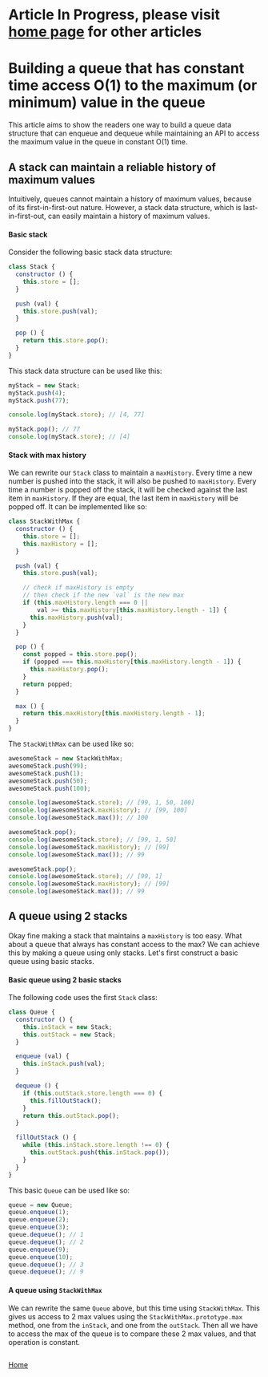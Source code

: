 # Article In Progress, please visit [home page][home] for other articles

# Building a queue that has constant time access O(1) to the maximum (or minimum) value in the queue

This article aims to show the readers one way to build a queue data structure that can enqueue and dequeue while maintaining an API to access the maximum value in the queue in constant O(1) time.

## A stack can maintain a reliable history of maximum values

Intuitively, queues cannot maintain a history of maximum values, because of its first-in-first-out nature. However, a stack data structure, which is last-in-first-out, can easily maintain a history of maximum values.

#### Basic stack

Consider the following basic stack data structure:

```javascript
class Stack {
  constructor () {
    this.store = [];
  }

  push (val) {
    this.store.push(val);
  }

  pop () {
    return this.store.pop();
  }
}
```

This stack data structure can be used like this:

```javascript
myStack = new Stack;
myStack.push(4);
myStack.push(77);

console.log(myStack.store); // [4, 77]

myStack.pop(); // 77
console.log(myStack.store); // [4]
```

#### Stack with max history

We can rewrite our `Stack` class to maintain a `maxHistory`. Every time a new number is pushed into the stack, it will also be pushed to `maxHistory`. Every time a number is popped off the stack, it will be checked against the last item in `maxHistory`. If they are equal, the last item in `maxHistory` will be popped off. It can be implemented like so:

```javascript
class StackWithMax {
  constructor () {
    this.store = [];
    this.maxHistory = [];
  }

  push (val) {
    this.store.push(val);

    // check if maxHistory is empty
    // then check if the new `val` is the new max
    if (this.maxHistory.length === 0 ||
        val >= this.maxHistory[this.maxHistory.length - 1]) {
      this.maxHistory.push(val);
    }
  }

  pop () {
    const popped = this.store.pop();
    if (popped === this.maxHistory[this.maxHistory.length - 1]) {
      this.maxHistory.pop();
    }
    return popped;
  }

  max () {
    return this.maxHistory[this.maxHistory.length - 1];
  }
}
```

The `StackWithMax` can be used like so:

```javascript
awesomeStack = new StackWithMax;
awesomeStack.push(99);
awesomeStack.push(1);
awesomeStack.push(50);
awesomeStack.push(100);

console.log(awesomeStack.store); // [99, 1, 50, 100]
console.log(awesomeStack.maxHistory); // [99, 100]
console.log(awesomeStack.max()); // 100

awesomeStack.pop();
console.log(awesomeStack.store); // [99, 1, 50]
console.log(awesomeStack.maxHistory); // [99]
console.log(awesomeStack.max()); // 99

awesomeStack.pop();
console.log(awesomeStack.store); // [99, 1]
console.log(awesomeStack.maxHistory); // [99]
console.log(awesomeStack.max()); // 99
```

## A queue using 2 stacks

Okay fine making a stack that maintains a `maxHistory` is too easy. What about a queue that always has constant access to the max? We can achieve this by making a queue using only stacks. Let's first construct a basic queue using basic stacks.

#### Basic queue using 2 basic stacks

The following code uses the first `Stack` class:

```javascript
class Queue {
  constructor () {
    this.inStack = new Stack;
    this.outStack = new Stack;
  }

  enqueue (val) {
    this.inStack.push(val);
  }

  dequeue () {
    if (this.outStack.store.length === 0) {
      this.fillOutStack();
    }
    return this.outStack.pop();
  }

  fillOutStack () {
    while (this.inStack.store.length !== 0) {
      this.outStack.push(this.inStack.pop());
    }
  }
}
```

This basic `Queue` can be used like so:

```javascript
queue = new Queue;
queue.enqueue(1);
queue.enqueue(2);
queue.enqueue(3);
queue.dequeue(); // 1
queue.dequeue(); // 2
queue.enqueue(9);
queue.enqueue(10);
queue.dequeue(); // 3
queue.dequeue(); // 9
```

#### A queue using `StackWithMax`

We can rewrite the same `Queue` above, but this time using `StackWithMax`. This gives us access to 2 max values using the `StackWithMax.prototype.max` method, one from the `inStack`, and one from the `outStack`. Then all we have to access the max of the queue is to compare these 2 max values, and that operation is constant.

```javascript

```

[Home][home]

[home]: ../README.md

